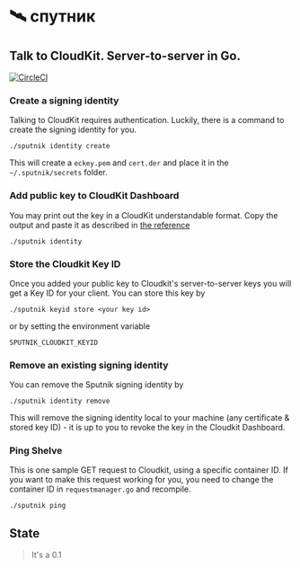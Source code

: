 # 🛰 спутник

## Talk to CloudKit. Server-to-server in Go.

[![CircleCI](https://circleci.com/bb/q231950/sputnik/tree/master.svg?style=svg)](https://circleci.com/bb/q231950/sputnik/tree/master)

### Create a signing identity

Talking to CloudKit requires authentication. Luckily, there is a command to create the signing identity for you.

`./sputnik identity create`

This will create a `eckey.pem` and `cert.der` and place it in the `~/.sputnik/secrets` folder.

### Add public key to CloudKit Dashboard

You may print out the key in a CloudKit understandable format. Copy the output and paste it as described in [the reference](https://developer.apple.com/library/content/documentation/DataManagement/Conceptual/CloutKitWebServicesReference/SettingUpWebServices/SettingUpWebServices.html#//apple_ref/doc/uid/TP40015240-CH24-SW8)

`./sputnik identity`

### Store the Cloudkit Key ID

Once you added your public key to Cloudkit's server-to-server keys you will get a Key ID for your client. You can store this key by

`./sputnik keyid store <your key id>`

or by setting the environment variable

`SPUTNIK_CLOUDKIT_KEYID`

### Remove an existing signing identity

You can remove the Sputnik signing identity by

`./sputnik identity remove`

This will remove the signing identity local to your machine (any certificate & stored key ID) - it is up to you to revoke the key in the Cloudkit Dashboard.

### Ping Shelve

This is one sample GET request to Cloudkit, using a specific container ID. If you want to make this request working for you, you need to change the container ID in `requestmanager.go` and recompile.

`./sputnik ping`

## State

> It's a 0.1